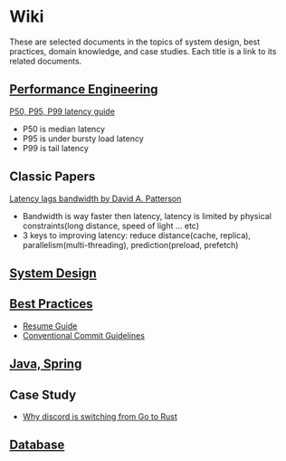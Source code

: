 # Wiki

These are selected documents in the topics of system design, best practices, domain knowledge, and case studies.
Each title is a link to its related documents.

## [Performance Engineering](docs/performance-engineering/README.md)

[P50, P95, P99 latency guide](https://github.com/w22116972/wiki/blob/main/docs/performance-engineering/Percentile-Based%20Performance%20Optimization.md)
- P50 is median latency
- P95 is under bursty load latency
- P99 is tail latency

## Classic Papers

[Latency lags bandwidth by David A. Patterson](https://github.com/w22116972/wiki/blob/main/docs/classic-paper/Latency%20lags%20bandwidth.md)
- Bandwidth is way faster then latency, latency is limited by physical constraints(long distance, speed of light ... etc)
- 3 keys to improving latency: reduce distance(cache, replica), parallelism(multi-threading), prediction(preload, prefetch)


## [System Design](docs/system-design/README.md)

## [Best Practices](docs/best-practices/README.md)

- [Resume Guide](docs/best-practices/Resume%20Guide.md)
- [Conventional Commit Guidelines](docs/best-practices/Conventional%20Commit%20Guidelines.md)

## [Java, Spring](docs/java/README.md)

## Case Study

- [Why discord is switching from Go to Rust](docs/case%20study/why-discord-is-switching-from-go-to-rust.md)

## [Database](docs/database/README.md)


